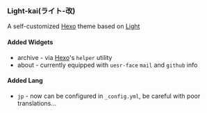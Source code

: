 ### Light-kai(ライト-改)

A self-customized [Hexo] theme based on [Light]


#### Added Widgets

* archive - via [Hexo]'s `helper` utility
* about - currently equipped with `uesr-face` `mail` and `github` info

#### Added Lang

* `jp` - now can be configured in `_config.yml`, be careful with poor translations...

[Hexo]: http://zespia.tw/hexo
[Light]: https://github.com/tommy351/hexo-theme-light

